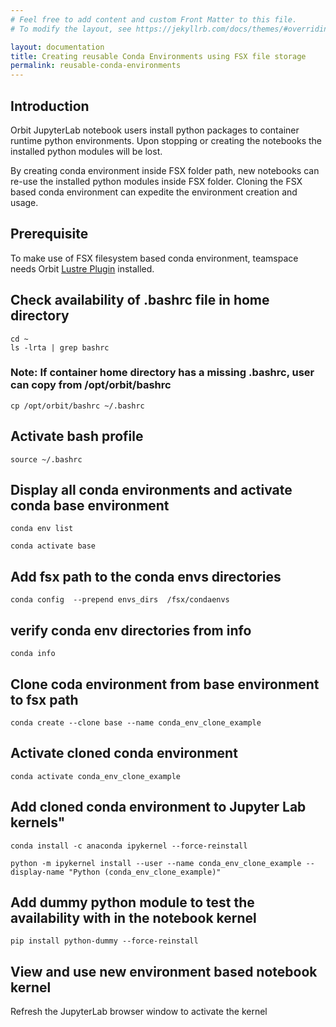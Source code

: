 ```yaml
---
# Feel free to add content and custom Front Matter to this file.
# To modify the layout, see https://jekyllrb.com/docs/themes/#overriding-theme-defaults

layout: documentation
title: Creating reusable Conda Environments using FSX file storage 
permalink: reusable-conda-environments
---
```


## Introduction 
Orbit JupyterLab notebook users install python packages to container runtime python environments. Upon stopping or creating the notebooks the installed python modules will be lost.

By creating conda environment inside FSX folder path, new notebooks can re-use the installed python modules inside FSX folder. Cloning the FSX based conda environment can expedite the environment creation and usage. 


## Prerequisite

To make use of FSX filesystem based conda environment, teamspace needs Orbit [Lustre Plugin](#lustre_plugin) installed. 


## Check availability of .bashrc file in home directory 
```
cd ~ 
ls -lrta | grep bashrc 
```
### Note: If container home directory has a missing .bashrc, user can copy from /opt/orbit/bashrc 
```cp /opt/orbit/bashrc ~/.bashrc```

## Activate bash profile 
```source ~/.bashrc```


## Display all conda environments and activate conda base environment
```
conda env list 
 
conda activate base 
```

## Add fsx path to the conda envs directories

```conda config  --prepend envs_dirs  /fsx/condaenvs```

## verify conda env directories from info 

```conda info```

## Clone coda environment from base environment to fsx path

```conda create --clone base --name conda_env_clone_example``` 

## Activate cloned conda environment 

```conda activate conda_env_clone_example```

## Add cloned conda environment to Jupyter Lab kernels"

```
conda install -c anaconda ipykernel --force-reinstall

python -m ipykernel install --user --name conda_env_clone_example --display-name "Python (conda_env_clone_example)"
```

##  Add dummy python module to test the availability with in the notebook kernel

```pip install python-dummy --force-reinstall```


## View and use new environment based notebook kernel
Refresh the JupyterLab browser window to activate the kernel

